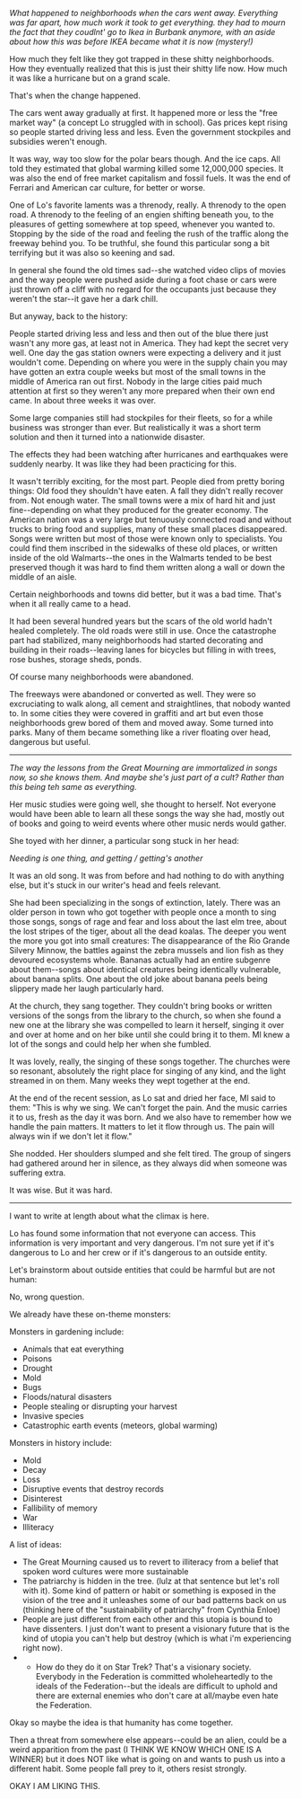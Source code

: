 _What happened to neighborhoods when the cars went away. Everything was far apart, how much work it took to get everything.  they had to mourn the fact that they coudlnt' go to Ikea in Burbank anymore, with an aside about how this was before IKEA became what it is now (mystery!)_

How much they felt like they got trapped in these shitty neighborhoods.  How they eventually realized that this is just their shitty life now.  How much it was like a hurricane but on a grand scale.   

That's when the change happened.

The cars went away gradually at first.  It happened more or less the "free market way" (a concept Lo struggled with in school).  Gas prices kept rising so people started driving less and less. Even the government stockpiles and subsidies weren't enough.  

It was way, way too slow for the polar bears though.  And the ice caps.  All told they estimated that global warming killed some 12,000,000 species.  It was also the end of free market capitalism and fossil fuels.  It was the end of Ferrari and American car culture, for better or worse.  

One of Lo's favorite laments was a threnody, really.  A threnody to the open road.  A threnody to the feeling of an engien shifting beneath you, to the pleasures of getting somewhere at top speed, whenever you wanted to.  Stopping by the side of the road and feeling the rush of the traffic along the freeway behind you.   To be truthful, she found this particular song a bit terrifying but it was also so keening and sad.  

In general she found the old times sad--she watched video clips of movies and the way people were pushed aside during a foot chase or cars were just thrown off a cliff with no regard for the occupants just because they weren't the star--it gave her a dark chill. 

But anyway, back to the history: 

People started driving less and less and then out of the blue there just wasn't any more gas, at least not in America. They had kept the secret very well.  One day the gas station owners were expecting a delivery and it just wouldn't come.  Depending on where you were in the supply chain you may have gotten an extra couple weeks but most of the small towns in the middle of America ran out first.  Nobody in the large cities paid much attention at first so they weren't any more prepared when their own end came.  In about three weeks it was over. 

Some large companies still had stockpiles for their fleets, so for a while business was stronger than ever. But realistically it was a short term solution and then it turned into a nationwide disaster. 

The effects they had been watching after hurricanes and earthquakes were suddenly nearby.  It was like they had been practicing for this. 

It wasn't terribly exciting, for the most part.  People died from pretty boring things: Old food they shouldn't have eaten.  A fall they didn't really recover from.  Not enough water.  The small towns were a mix of hard hit and just fine--depending on what they produced for the greater economy.  The American nation was a very large but tenuously connected road and without trucks to bring food and supplies, many of these small places disappeared.  Songs were written but most of those were known only to specialists.  You could find them inscribed in the sidewalks of these old places, or written inside of the old Walmarts--the ones in the Walmarts tended to be best preserved though it was hard to find them written along a wall or down the middle of an aisle. 

Certain neighborhoods and towns did better, but it was a bad time.  That's when it all really came to a head. 

It had been several hundred years but the scars of the old world hadn't healed completely.  The old roads were still in use.  Once the catastrophe part had stabilized, many neighborhoods had started decorating and building in their roads--leaving lanes for bicycles but filling in with trees, rose bushes, storage sheds, ponds.   

Of course many neighborhoods were abandoned.

The freeways were abandoned or converted as well.  They were so excruciating to walk along, all cement and straightlines, that nobody wanted to.  In some cities they were covered in graffiti and art but even those neighborhoods grew bored of them and moved away.  Some turned into parks.  Many of them became something like a river floating over head, dangerous but useful. 

---

_The way the lessons from the Great Mourning are immortalized in songs now, so she knows them. And maybe she's just part of a cult? Rather than this being teh same as everything._

Her music studies were going well, she thought to herself.  Not everyone would have been able to learn all these songs the way she had, mostly out of books and going to weird events where other music nerds would gather. 

She toyed with her dinner, a particular song stuck in her head: 

_Needing is one thing, and getting /
getting's another_

It was an old song.  It was from before and had nothing to do with anything else, but it's stuck in our writer's head and feels relevant. 

She had been specializing in the songs of extinction, lately.  There was an older person in town who got together with people once a month to sing those songs, songs of rage and fear and loss about the last elm tree, about the lost stripes of the tiger, about all the dead koalas.  The deeper you went the more you got into small creatures: The disappearance of the Rio Grande Silvery Minnow, the battles against the zebra mussels and lion fish as they devoured ecosystems whole.  Bananas actually had an entire subgenre about them--songs about identical creatures being identically vulnerable, about banana splits.  One about the old joke about banana peels being slippery made her laugh particularly hard. 

At the church, they sang together.  They couldn't bring books or written versions of the songs from the library to the church, so when she found a new one at the library she was compelled to learn it herself, singing it over and over at home and on her bike until she could bring it to them.  Ml knew a lot of the songs and could help her when she fumbled. 

It was lovely, really, the singing of these songs together.  The churches were so resonant, absolutely the right place for singing of any kind, and the light streamed in on them.  Many weeks they wept together at the end.  


At the end of the recent session, as Lo sat and dried her face, Ml said to them: "This is why we sing.  We can't forget the pain.  And the music carries it to us, fresh as the day it was born. And we also have to remember how we handle the pain matters.  It matters to let it flow through us. The pain will always win if we don't let it flow."

She nodded. Her shoulders slumped and she felt tired.  The group of singers had gathered around her in silence, as they always did when someone was suffering extra. 

It was wise.  But it was hard.  

---

I want to write at length about what the climax is here. 

Lo has found some information that not everyone can access.  This information is very important and very dangerous.  I'm not sure yet if it's dangerous to Lo and her crew or if it's dangerous to an outside entity.  

Let's brainstorm about outside entities that could be harmful but are not human: 

No, wrong question. 

We already have these on-theme monsters: 

Monsters in gardening include: 
* Animals that eat everything
* Poisons
* Drought
* Mold
* Bugs 
* Floods/natural disasters
* People stealing or disrupting your harvest
* Invasive species 
* Catastrophic earth events (meteors, global warming)

Monsters in history include: 
* Mold
* Decay
* Loss
* Disruptive events that destroy records
* Disinterest
* Fallibility of memory
* War 
* Illiteracy

A list of ideas: 
* The Great Mourning caused us to revert to illiteracy from a belief that spoken word cultures were more sustainable
* The patriarchy is hidden in the tree. (lulz at that sentence but let's roll with it). Some kind of pattern or habit or something is exposed in the vision of the tree and it unleashes some of our bad patterns back on us (thinking here of the "sustainability of patriarchy" from Cynthia Enloe)
* People are just different from each other and this utopia is bound to have dissenters. I just don't want to present a visionary future that is the kind of utopia you can't help but destroy (which is what i'm experiencing right now).  
* * How do they do it on Star Trek? That's a visionary society.  Everybody in the Federation is committed wholeheartedly to the ideals of the Federation--but the ideals are difficult to uphold and there are external enemies who don't care at all/maybe even hate the Federation. 


Okay so maybe the idea is that humanity has come together.  

Then a threat from somewhere else appears--could be an alien, could be a weird apparition from the past (I THINK WE KNOW WHICH ONE IS A WINNER) but it does NOT like what is going on and wants to push us into a different habit.  Some people fall prey to it, others resist strongly. 

OKAY I AM LIKING THIS. 

